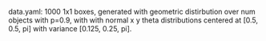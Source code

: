 data.yaml: 1000 1x1 boxes, generated with geometric
distirbution over num objects with p=0.9, with with normal
x y theta distributions centered at [0.5, 0.5, pi]
with variance [0.125, 0.25, pi].